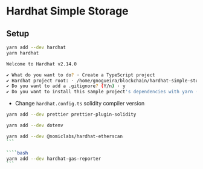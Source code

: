 # Hardhat Simple Storage

## Setup

```Bash
yarn add --dev hardhat
yarn hardhat
```

```Bash
Welcome to Hardhat v2.14.0

✔ What do you want to do? · Create a TypeScript project
✔ Hardhat project root: · /home/gnogueira/blockchain/hardhat-simple-storage-fcc
✔ Do you want to add a .gitignore? (Y/n) · y
✔ Do you want to install this sample project's dependencies with yarn (@nomicfoundation/hardhat-toolbox @nomicfoundation/hardhat-network-helpers @nomicfoundation/hardhat-chai-matchers @nomiclabs/hardhat-ethers @nomiclabs/hardhat-etherscan chai ethers hardhat-gas-reporter solidity-coverage @typechain/hardhat typechain @typechain/ethers-v5 @ethersproject/abi @ethersproject/providers @types/chai @types/mocha @types/node ts-node typescript)? (Y/n) · y
```

- Change `hardhat.config.ts` solidity compiler version

```bash
yarn add --dev prettier prettier-plugin-solidity
```

```bash
yarn add --dev dotenv
```

````bash
yarn add --dev @nomiclabs/hardhat-etherscan
```

````bash
yarn add --dev hardhat-gas-reporter
```